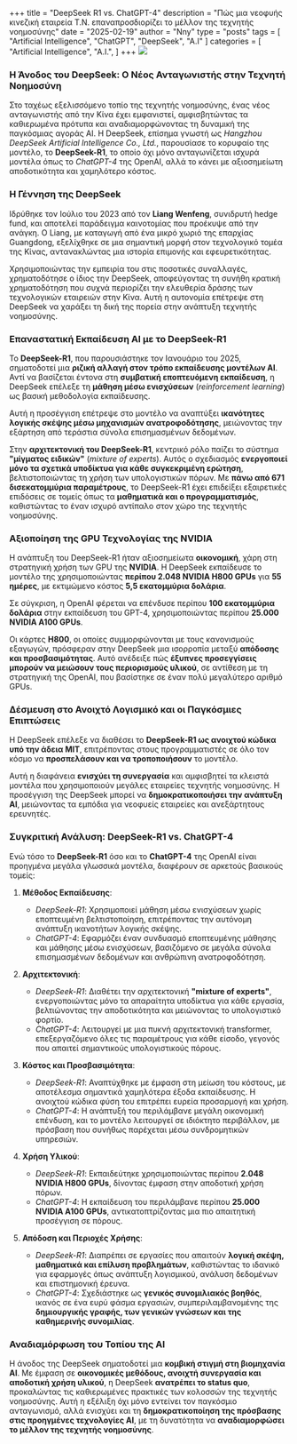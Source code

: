 +++
title = "DeepSeek R1 vs. ChatGPT-4"
description = "Πώς μια νεοφυής κινεζική εταιρεία Τ.Ν. επαναπροσδιορίζει το μέλλον της τεχνητής νοημοσύνης"
date = "2025-02-19"
author = "Nny"
type = "posts"
tags = [
    "Artificial Intelligence",
    "ChatGPT",
    "DeepSeek",
    "A.I"
]
categories = [
   "Artificial Intelligence",
   "A.I.",
]
+++
![](/images/background.jpg)


### **Η Άνοδος του DeepSeek: Ο Νέος Ανταγωνιστής στην Τεχνητή Νοημοσύνη**  

Στο ταχέως εξελισσόμενο τοπίο της τεχνητής νοημοσύνης, ένας νέος ανταγωνιστής από την Κίνα έχει εμφανιστεί, αμφισβητώντας τα καθιερωμένα πρότυπα και αναδιαμορφώνοντας τη δυναμική της παγκόσμιας αγοράς AI. Η DeepSeek, επίσημα γνωστή ως *Hangzhou DeepSeek Artificial Intelligence Co., Ltd.*, παρουσίασε το κορυφαίο της μοντέλο, το **DeepSeek-R1**, το οποίο όχι μόνο ανταγωνίζεται ισχυρά μοντέλα όπως το *ChatGPT-4* της OpenAI, αλλά το κάνει με αξιοσημείωτη αποδοτικότητα και χαμηλότερο κόστος.  



### **Η Γέννηση της DeepSeek**  

Ιδρύθηκε τον Ιούλιο του 2023 από τον **Liang Wenfeng**, συνιδρυτή hedge fund, και αποτελεί παράδειγμα καινοτομίας που προέκυψε από την ανάγκη. Ο Liang, με καταγωγή από ένα μικρό χωριό της επαρχίας Guangdong, εξελίχθηκε σε μια σημαντική μορφή στον τεχνολογικό τομέα της Κίνας, αντανακλώντας μια ιστορία επιμονής και εφευρετικότητας.  

Χρησιμοποιώντας την εμπειρία του στις ποσοτικές συναλλαγές, χρηματοδότησε ο ίδιος την DeepSeek, αποφεύγοντας τη συνήθη κρατική χρηματοδότηση που συχνά περιορίζει την ελευθερία δράσης των τεχνολογικών εταιρειών στην Κίνα. Αυτή η αυτονομία επέτρεψε στη DeepSeek να χαράξει τη δική της πορεία στην ανάπτυξη τεχνητής νοημοσύνης.  


### **Επαναστατική Εκπαίδευση AI με το DeepSeek-R1**  

Το **DeepSeek-R1**, που παρουσιάστηκε τον Ιανουάριο του 2025, σηματοδοτεί μια **ριζική αλλαγή στον τρόπο εκπαίδευσης μοντέλων AI**. Αντί να βασίζεται έντονα στη **συμβατική εποπτευόμενη εκπαίδευση**, η DeepSeek επέλεξε τη **μάθηση μέσω ενισχύσεων** (*reinforcement learning*) ως βασική μεθοδολογία εκπαίδευσης.  

Αυτή η προσέγγιση επέτρεψε στο μοντέλο να αναπτύξει **ικανότητες λογικής σκέψης μέσω μηχανισμών ανατροφοδότησης**, μειώνοντας την εξάρτηση από τεράστια σύνολα επισημασμένων δεδομένων.  

Στην **αρχιτεκτονική του DeepSeek-R1**, κεντρικό ρόλο παίζει το σύστημα **"μίγματος ειδικών"** (*mixture of experts*). Αυτός ο σχεδιασμός **ενεργοποιεί μόνο τα σχετικά υποδίκτυα για κάθε συγκεκριμένη ερώτηση**, βελτιστοποιώντας τη χρήση των υπολογιστικών πόρων. Με **πάνω από 671 δισεκατομμύρια παραμέτρους**, το DeepSeek-R1 έχει επιδείξει εξαιρετικές επιδόσεις σε τομείς όπως τα **μαθηματικά και ο προγραμματισμός**, καθιστώντας το έναν ισχυρό αντίπαλο στον χώρο της τεχνητής νοημοσύνης.  


### **Αξιοποίηση της GPU Τεχνολογίας της NVIDIA**  

Η ανάπτυξη του DeepSeek-R1 ήταν αξιοσημείωτα **οικονομική**, χάρη στη στρατηγική χρήση των GPU της **NVIDIA**. Η DeepSeek εκπαίδευσε το μοντέλο της χρησιμοποιώντας **περίπου 2.048 NVIDIA H800 GPUs** για **55 ημέρες**, με εκτιμώμενο κόστος **5,5 εκατομμύρια δολάρια**.  

Σε σύγκριση, η OpenAI φέρεται να επένδυσε περίπου **100 εκατομμύρια δολάρια** στην εκπαίδευση του GPT-4, χρησιμοποιώντας περίπου **25.000 NVIDIA A100 GPUs**.  

Οι κάρτες **H800**, οι οποίες συμμορφώνονται με τους κανονισμούς εξαγωγών, πρόσφεραν στην DeepSeek μια ισορροπία μεταξύ **απόδοσης και προσβασιμότητας**. Αυτό ανέδειξε πώς **έξυπνες προσεγγίσεις μπορούν να μειώσουν τους περιορισμούς υλικού**, σε αντίθεση με τη στρατηγική της OpenAI, που βασίστηκε σε έναν πολύ μεγαλύτερο αριθμό GPUs.  



### **Δέσμευση στο Ανοιχτό Λογισμικό και οι Παγκόσμιες Επιπτώσεις**  

Η DeepSeek επέλεξε να διαθέσει το **DeepSeek-R1 ως ανοιχτού κώδικα υπό την άδεια MIT**, επιτρέποντας στους προγραμματιστές σε όλο τον κόσμο να **προσπελάσουν και να τροποποιήσουν** το μοντέλο.  

Αυτή η διαφάνεια **ενισχύει τη συνεργασία** και αμφισβητεί τα κλειστά μοντέλα που χρησιμοποιούν μεγάλες εταιρείες τεχνητής νοημοσύνης. Η προσέγγιση της DeepSeek μπορεί να **δημοκρατικοποιήσει την ανάπτυξη AI**, μειώνοντας τα εμπόδια για νεοφυείς εταιρείες και ανεξάρτητους ερευνητές.  

### **Συγκριτική Ανάλυση: DeepSeek-R1 vs. ChatGPT-4**  

Ενώ τόσο το **DeepSeek-R1** όσο και το **ChatGPT-4** της OpenAI είναι προηγμένα μεγάλα γλωσσικά μοντέλα, διαφέρουν σε αρκετούς βασικούς τομείς:  

1. **Μέθοδος Εκπαίδευσης**:  
   - *DeepSeek-R1*: Χρησιμοποιεί μάθηση μέσω ενισχύσεων χωρίς εποπτευμένη βελτιστοποίηση, επιτρέποντας την αυτόνομη ανάπτυξη ικανοτήτων λογικής σκέψης.  
   - *ChatGPT-4*: Εφαρμόζει έναν συνδυασμό εποπτευμένης μάθησης και μάθησης μέσω ενισχύσεων, βασιζόμενο σε μεγάλα σύνολα επισημασμένων δεδομένων και ανθρώπινη ανατροφοδότηση.  

2. **Αρχιτεκτονική**:  
   - *DeepSeek-R1*: Διαθέτει την αρχιτεκτονική **"mixture of experts"**, ενεργοποιώντας μόνο τα απαραίτητα υποδίκτυα για κάθε εργασία, βελτιώνοντας την αποδοτικότητα και μειώνοντας το υπολογιστικό φορτίο.  
   - *ChatGPT-4*: Λειτουργεί με μια πυκνή αρχιτεκτονική transformer, επεξεργαζόμενο όλες τις παραμέτρους για κάθε είσοδο, γεγονός που απαιτεί σημαντικούς υπολογιστικούς πόρους.  

3. **Κόστος και Προσβασιμότητα**:  
   - *DeepSeek-R1*: Αναπτύχθηκε με έμφαση στη μείωση του κόστους, με αποτέλεσμα σημαντικά χαμηλότερα έξοδα εκπαίδευσης. Η ανοιχτού κώδικα φύση του επιτρέπει ευρεία προσαρμογή και χρήση.  
   - *ChatGPT-4*: Η ανάπτυξή του περιλάμβανε μεγάλη οικονομική επένδυση, και το μοντέλο λειτουργεί σε ιδιόκτητο περιβάλλον, με πρόσβαση που συνήθως παρέχεται μέσω συνδρομητικών υπηρεσιών.  

4. **Χρήση Υλικού**:  
   - *DeepSeek-R1*: Εκπαιδεύτηκε χρησιμοποιώντας περίπου **2.048 NVIDIA H800 GPUs**, δίνοντας έμφαση στην αποδοτική χρήση πόρων.  
   - *ChatGPT-4*: Η εκπαίδευση του περιλάμβανε περίπου **25.000 NVIDIA A100 GPUs**, αντικατοπτρίζοντας μια πιο απαιτητική προσέγγιση σε πόρους.  

5. **Απόδοση και Περιοχές Χρήσης**:  
   - *DeepSeek-R1*: Διαπρέπει σε εργασίες που απαιτούν **λογική σκέψη, μαθηματικά και επίλυση προβλημάτων**, καθιστώντας το ιδανικό για εφαρμογές όπως ανάπτυξη λογισμικού, ανάλυση δεδομένων και επιστημονική έρευνα.  
   - *ChatGPT-4*: Σχεδιάστηκε ως **γενικός συνομιλιακός βοηθός**, ικανός σε ένα ευρύ φάσμα εργασιών, συμπεριλαμβανομένης της **δημιουργικής γραφής, των γενικών γνώσεων και της καθημερινής συνομιλίας**.

### **Αναδιαμόρφωση του Τοπίου της AI**  

Η άνοδος της DeepSeek σηματοδοτεί μια **κομβική στιγμή στη βιομηχανία AI**. Με έμφαση σε **οικονομικές μεθόδους, ανοιχτή συνεργασία και αποδοτική χρήση υλικού**, η DeepSeek **ανατρέπει το status quo**, προκαλώντας τις καθιερωμένες πρακτικές των κολοσσών της τεχνητής νοημοσύνης. Αυτή η εξέλιξη όχι μόνο εντείνει τον παγκόσμιο ανταγωνισμό, αλλά ενισχύει και τη **δημοκρατικοποίηση της πρόσβασης στις προηγμένες τεχνολογίες AI**, με τη δυνατότητα να **αναδιαμορφώσει το μέλλον της τεχνητής νοημοσύνης**.
